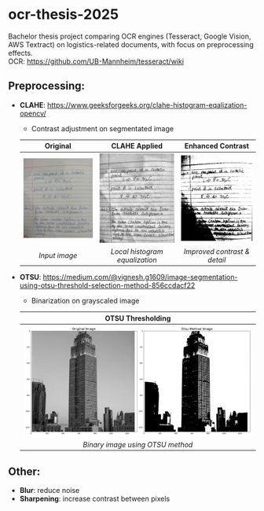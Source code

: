 # ocr-thesis-2025

Bachelor thesis project comparing OCR engines (Tesseract, Google Vision, AWS Textract) on logistics-related documents, with focus on preprocessing effects.  
OCR: https://github.com/UB-Mannheim/tesseract/wiki

## Preprocessing:

* **CLAHE**: https://www.geeksforgeeks.org/clahe-histogram-eqalization-opencv/  
  * Contrast adjustment on segmentated image

  | Original | CLAHE Applied | Enhanced Contrast |
  |:--------:|:-------------:|:-----------------:|
  | ![Original](image29-261x300.jpg) | ![CLAHE](clahe_done-250x300.jpg) | ![Contrast Adjustment](threshhold-250x300.jpg) |
  | *Input image* | *Local histogram equalization* | *Improved contrast & detail* |

* **OTSU**: https://medium.com/@vignesh.g1609/image-segmentation-using-otsu-threshold-selection-method-856ccdacf22  
  * Binarization on grayscaled image

  | OTSU Thresholding |
  |:------------------:|
  | ![OTSU](Screenshot-2025-05-01.png) |
  | *Binary image using OTSU method* |

## Other:

* **Blur**: reduce noise  
* **Sharpening**: increase contrast between pixels
